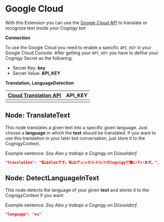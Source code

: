 # Google Cloud

With this Extension you can use the [Google Cloud API](https://console.cloud.google.com/) to translate or recognize text inside your Cognigy bot

**Connection**

To use the Google Cloud you need to enable a specific `API_KEY` in your Google Cloud Console. After getting your `API_KEY` you have to define your Cognigy Secret as the following: 

- Secret Key: **key**
- Secret Value: **API_KEY**

**Translation, LanguageDetection**

| [Cloud Translation API](https://console.cloud.google.com/apis/library/translate.googleapis.com) | API_KEY |
| ------------------------------------------------------------ | ------- |
|                                                              |         |

## Node: TranslateText

This node translates a given text into a specific given language. Just choose a **language** in which the **text** should be translated. If you want to use this translation in your later bot conversation, just store it to the CognigyContext.

Example sentence: *Soy Alex y trabajo a Cognigy en Düsseldorf.*

```json
"translation": "私はAlexです。私はデュッセルドルフのCognigyで働いています。",
```



## Node: DetectLanguageInText

This node detects the language of your given **text** and stores it to the CognigyContext if you want:

Example sentence: *Soy Alex y trabajo a Cognigy en Düsseldorf.*

```json
"language": "es"
```